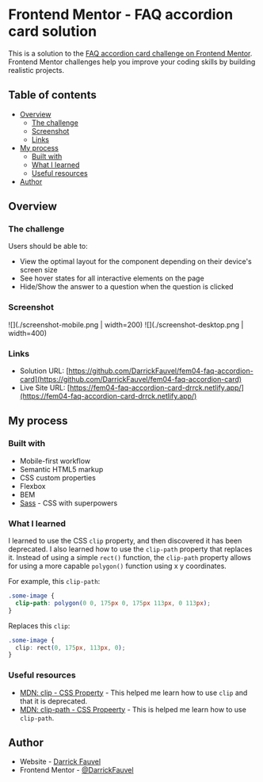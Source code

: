 # Frontend Mentor - FAQ accordion card solution

This is a solution to the [FAQ accordion card challenge on Frontend Mentor](https://www.frontendmentor.io/challenges/faq-accordion-card-XlyjD0Oam). Frontend Mentor challenges help you improve your coding skills by building realistic projects.

## Table of contents

- [Overview](#overview)
  - [The challenge](#the-challenge)
  - [Screenshot](#screenshot)
  - [Links](#links)
- [My process](#my-process)
  - [Built with](#built-with)
  - [What I learned](#what-i-learned)
  - [Useful resources](#useful-resources)
- [Author](#author)

## Overview

### The challenge

Users should be able to:

- View the optimal layout for the component depending on their device's screen size
- See hover states for all interactive elements on the page
- Hide/Show the answer to a question when the question is clicked

### Screenshot

![](./screenshot-mobile.png | width=200)
![](./screenshot-desktop.png | width=400)

### Links

- Solution URL: [https://github.com/DarrickFauvel/fem04-faq-accordion-card](https://github.com/DarrickFauvel/fem04-faq-accordion-card)
- Live Site URL: [https://fem04-faq-accordion-card-drrck.netlify.app/](https://fem04-faq-accordion-card-drrck.netlify.app/)

## My process

### Built with

- Mobile-first workflow
- Semantic HTML5 markup
- CSS custom properties
- Flexbox
- BEM
- [Sass](https://www.sass-lang.com) - CSS with superpowers

### What I learned

I learned to use the CSS `clip` property, and then discovered it has been deprecated. I also learned how to use the `clip-path` property that replaces it. Instead of using a simple `rect()` function, the `clip-path` property allows for using a more capable `polygon()` function using x y coordinates.

For example, this `clip-path`:

```css
.some-image {
  clip-path: polygon(0 0, 175px 0, 175px 113px, 0 113px);
}
```

Replaces this `clip`:

```css
.some-image {
  clip: rect(0, 175px, 113px, 0);
}
```

### Useful resources

- [MDN: clip - CSS Property](https://developer.mozilla.org/en-US/docs/web/css/clip) - This helped me learn how to use `clip` and that it is deprecated.
- [MDN: clip-path - CSS Propeerty](https://developer.mozilla.org/en-US/docs/Web/CSS/clip-path) - This is helped me learn how to use `clip-path`.

## Author

- Website - [Darrick Fauvel](https://www.darrickfauvel.com)
- Frontend Mentor - [@DarrickFauvel](https://www.frontendmentor.io/profile/DarrickFauvel)
